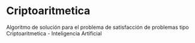 # Criptoaritmetica
Algoritmo de solución para el problema de satisfacción de problemas tipo Criptoaritmetica - Inteligencia Artificial
